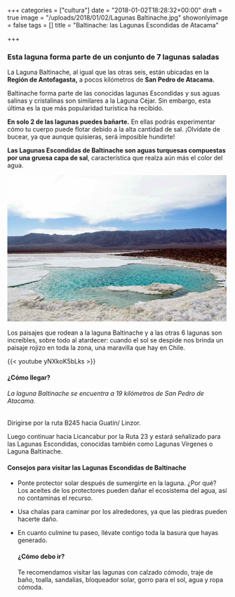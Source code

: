 +++
categories = ["cultura"]
date = "2018-01-02T18:28:32+00:00"
draft = true
image = "/uploads/2018/01/02/Lagunas Baltinache.jpg"
showonlyimage = false
tags = []
title = "Baltinache: las Lagunas Escondidas de Atacama"

+++
### **Esta laguna forma parte de un conjunto de 7 lagunas saladas**

La Laguna Baltinache, al igual que las otras seis, están ubicadas en la **Región de Antofagasta,** a pocos kilómetros de **San Pedro de Atacama.**

Baltinache forma parte de las conocidas lagunas Escondidas y sus aguas salinas y cristalinas son similares a la Laguna Céjar. Sin embargo, esta última es la que más popularidad turística ha recibido.

**En solo 2 de las lagunas puedes bañarte.** En ellas podrás experimentar cómo tu cuerpo puede flotar debido a la alta cantidad de sal. ¡Olvídate de bucear, ya que aunque quisieras, será imposible hundirte!

**Las Lagunas Escondidas de Baltinache son aguas turquesas compuestas por una gruesa capa de sal**, característica que realza aún más el color del agua.

![](/uploads/2018/01/03/laguna1.jpg)

Los paisajes que rodean a la laguna Baltinache y a las otras 6 lagunas son increíbles, sobre todo al atardecer: cuando el sol se despide nos brinda un paisaje rojizo en toda la zona, una maravilla que hay en Chile.

{{< youtube yNXkoK5bLks >}}

#### **¿Cómo llegar?**

###### La laguna Baltinache se encuentra a 19 kilómetros de San Pedro de Atacama.

Dirigirse por la ruta B245 hacia Guatín/ Linzor.

Luego continuar hacia Licancabur por la Ruta 23 y estará señalizado para las Lagunas Escondidas, conocidas también como Lagunas Vírgenes o Laguna Baltinache.

#### **Consejos para visitar las Lagunas Escondidas de Baltinache**

* Ponte protector solar después de sumergirte en la laguna. ¿Por qué? Los aceites de los protectores pueden dañar el ecosistema del agua, así no contaminas el recurso. 
* Usa chalas para caminar por los alrededores, ya que las piedras pueden hacerte daño. 
* En cuanto culmine tu paseo, llévate contigo toda la basura que hayas generado. 

  #### **¿Cómo debo ir?**

  Te recomendamos visitar las lagunas con calzado cómodo, traje de baño, toalla, sandalias, bloqueador solar, gorro para el sol, agua y ropa cómoda.
